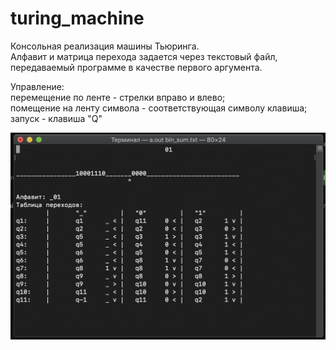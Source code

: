 # turing_machine
Консольная реализация машины Тьюринга.<br>
Алфавит и матрица перехода задается через текстовый файл, <br>передаваемый программе в качестве первого аргумента.

Управление:<br>
  перемещение по ленте        - стрелки вправо и влево;<br>
  помещение на ленту символа  - соответствующая символу клавиша;<br>
  запуск                      - клавиша "Q"<br>
  
![alt text](https://github.com/Tenagrim/turing_machine/blob/master/pictures/behaviour.png)

